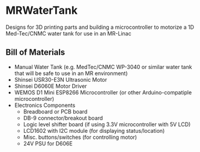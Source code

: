 # MRWaterTank
Designs for 3D printing parts and building a microcontroller to motorize a 1D Med-Tec/CNMC water tank for use in an MR-Linac

## Bill of Materials
* Manual Water Tank (e.g. MedTec/CNMC WP-3040 or similar water tank that will be safe to use in an MR environment)
* Shinsei USR30-E3N Ultrasonic Motor
* Shinsei D6060E Motor Driver
* WEMOS D1 Mini ESP8266 Microcontroller (or other Arduino-compatiple microcontroller)
* Electronics Components
  * Breadboard or PCB board
  * DB-9 connector/breakout board
  * Logic level shifter board (if using 3.3V microcontroller with 5V LCD)
  * LCD1602 with I2C module (for displaying status/location)
  * Misc. buttons/switches (for controlling motor)
  * 24V PSU for D606E

